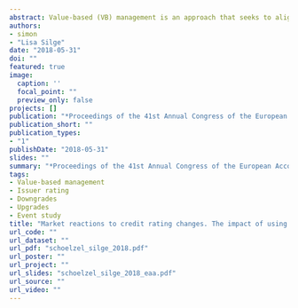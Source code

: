 ```yaml
---
abstract: Value-based (VB) management is an approach that seeks to align the interests of managers and shareholders by encouraging actions that maximize shareholder value. One possible approach to increase shareholder value is to optimize risk taking and the cost of capital. This paper focuses on rating changes that reflect credit risk. We use option pricing theory to analyze the effect of increased credit risk — as reflected by negative rating changes — on shareholder value. Increased credit risk can be the result of a higher cash flow variance, which affects the cost of debt, the cost of equity and shareholder value. By comparing capital market reactions to rating changes for users and non-users of VB performance measures, we investigate the shareholder value effect of using such measures. With a sample of 115 rating changes of listed German firms between 1996 and 2014, we separately analyze market reactions to downgrades and upgrades. We find that using VB performance metrics is positively associated with market reactions to downgrade announcements and thus with shareholder value. This indicates that VB measures lead to a risk-taking strategy that is in line with shareholders’ interests, and such measures reduce information asymmetries. Further, using VB metrics is not significantly associated with market reactions to upgrade announcements. This might be the result of lower information asymmetries in the context of upgrades.
authors:
- simon
- "Lisa Silge"
date: "2018-05-31"
doi: ""
featured: true
image:
  caption: ''
  focal_point: ""
  preview_only: false
projects: []
publication: "*Proceedings of the 41st Annual Congress of the European Accounting Association*"
publication_short: ""
publication_types:
- "1"
publishDate: "2018-05-31"
slides: ""
summary: "*Proceedings of the 41st Annual Congress of the European Accounting Association*"
tags:
- Value-based management
- Issuer rating
- Downgrades
- Upgrades
- Event study
title: "Market reactions to credit rating changes. The impact of using value-based performance measures"
url_code: ""
url_dataset: ""
url_pdf: "schoelzel_silge_2018.pdf"
url_poster: ""
url_project: ""
url_slides: "schoelzel_silge_2018_eaa.pdf"
url_source: ""
url_video: ""
---
```

